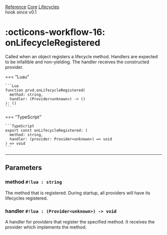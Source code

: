 <div class="pmwdoc-reference-breadcrumbs">
<a href="../../../">Reference</a>
<a href="../../">Core</a>
<a href="../">Lifecycles</a>
</div>

<div class="pmwdoc-reference-tags">
<span class="pmwdoc-reference-highlight">hook</span>
<span class="pmwdoc-reference-since">since v0.1</span>
</div>

# :octicons-workflow-16: onLifecycleRegistered

Called when an object registers a lifecycle method. Handlers are expected to be
infallible and non-yielding. The handler receives the constructed provider.

=== "Luau"

    ```Lua
    function prvd.onLifecycleRegistered(
      method: string,
      handler: (Provider<unknown>) -> ()
    ): ()
    ```

=== "TypeScript"

    ```TypeScript
    export const onLifecycleRegistered: (
      method: string,
      handler: (provider: Provider<unknown>) => void
    ) => void
    ```

---

## Parameters

### method `#!lua : string`

The method that is registered. During startup, all providers will have its
lifecycles registered.

### handler `#!lua : (Provider<unknown>) -> void`

A handler for providers that register the specified method. It receives the
provider which implements the method.
